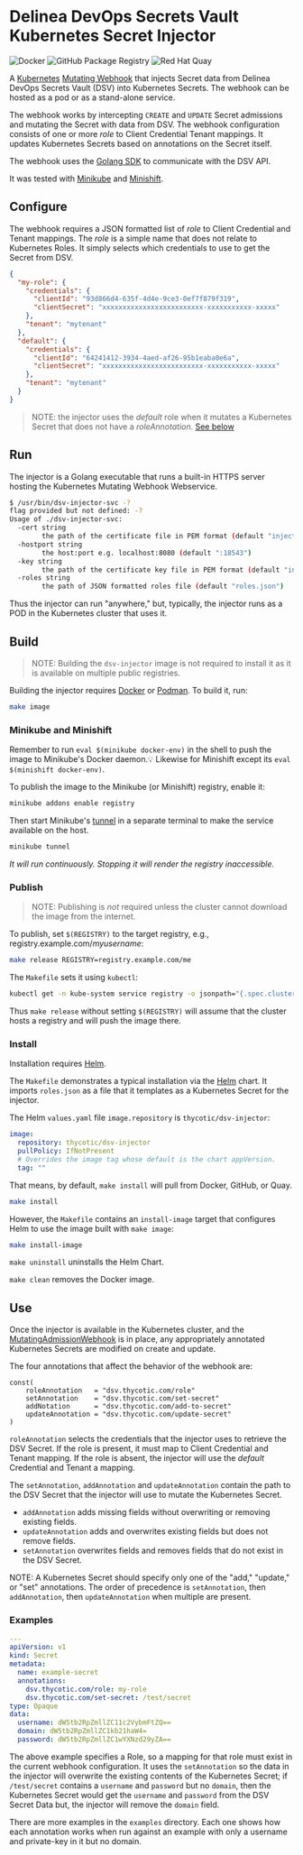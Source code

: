 # Delinea DevOps Secrets Vault Kubernetes Secret Injector

![Docker](https://github.com/thycotic/dsv-k8s/workflows/Docker/badge.svg)
![GitHub Package Registry](https://github.com/thycotic/dsv-k8s/workflows/GitHub%20Package%20Registry/badge.svg)
![Red Hat Quay](https://github.com/thycotic/dsv-k8s/workflows/Red%20Hat%20Quay/badge.svg)

A [Kubernetes](https://kubernetes.io/)
[Mutating Webhook](https://kubernetes.io/docs/reference/access-authn-authz/extensible-admission-controllers/#admission-webhooks)
that injects Secret data from Delinea DevOps Secrets Vault (DSV) into Kubernetes
Secrets. The webhook can be hosted as a pod or as a stand-alone service.

The webhook works by intercepting `CREATE` and `UPDATE` Secret admissions and
mutating the Secret with data from DSV. The webhook configuration consists of
one or more _role_ to Client Credential Tenant mappings. It updates Kubernetes
Secrets based on annotations on the Secret itself.

The webhook uses the [Golang SDK](https://github.com/thycotic/dsv-sdk-go) to
communicate with the DSV API.

It was tested with [Minikube](https://minikube.sigs.k8s.io/) and
[Minishift](https://docs.okd.io/3.11/minishift/index.html).

## Configure

The webhook requires a JSON formatted list of _role_ to Client Credential and
Tenant mappings. The _role_ is a simple name that does not relate to Kubernetes
Roles. It simply selects which credentials to use to get the Secret from DSV.

```json
{
  "my-role": {
    "credentials": {
      "clientId": "93d866d4-635f-4d4e-9ce3-0ef7f879f319",
      "clientSecret": "xxxxxxxxxxxxxxxxxxxxxxxxx-xxxxxxxxxxx-xxxxx"
    },
    "tenant": "mytenant"
  },
  "default": {
    "credentials": {
      "clientId": "64241412-3934-4aed-af26-95b1eaba0e6a",
      "clientSecret": "xxxxxxxxxxxxxxxxxxxxxxxxx-xxxxxxxxxxx-xxxxx"
    },
    "tenant": "mytenant"
  }
}
```

> NOTE: the injector uses the _default_ role when it mutates a Kubernetes Secret
> that does not have a _roleAnnotation_. [See below](#use)

## Run

The injector is a Golang executable that runs a built-in HTTPS server hosting
the Kubernetes Mutating Webhook Webservice.

```bash
$ /usr/bin/dsv-injector-svc -?
flag provided but not defined: -?
Usage of ./dsv-injector-svc:
  -cert string
        the path of the certificate file in PEM format (default "injector.pem")
  -hostport string
        the host:port e.g. localhost:8080 (default ":18543")
  -key string
        the path of the certificate key file in PEM format (default "injector.key")
  -roles string
        the path of JSON formatted roles file (default "roles.json")
```

Thus the injector can run "anywhere," but, typically, the injector runs as a POD
in the Kubernetes cluster that uses it.

## Build

> NOTE: Building the `dsv-injector` image is not required to install it as it is
> available on multiple public registries.

Building the injector requires [Docker](https://www.docker.com/) or
[Podman](https://podman.io/). To build it, run:

```sh
make image
```

### Minikube and Minishift

Remember to run `eval $(minikube docker-env)` in the shell to push the image to
Minikube's Docker daemon.💡 Likewise for Minishift except its
`eval $(minishift docker-env)`.

To publish the image to the Minikube (or Minishift) registry, enable it:

```sh
minikube addons enable registry
```

Then start Minikube's [tunnel](https://minikube.sigs.k8s.io/docs/commands/tunnel/) in a separate terminal to make the service available on the host.

```sh
minikube tunnel
```

_It will run continuously. Stopping it will render the registry inaccessible._

### Publish

> NOTE: Publishing is _not_ required unless the cluster cannot download the image from the internet.

To publish, set `$(REGISTRY)` to the target registry, e.g., registry.example.com/_myusername_:

```sh
make release REGISTRY=registry.example.com/me
```

The `Makefile` sets it using `kubectl`:

```sh
kubectl get -n kube-system service registry -o jsonpath="{.spec.clusterIP}{':'}{.spec.ports[0].port}"
```

Thus `make release` without setting `$(REGISTRY)` will assume that the cluster hosts a registry and will push the image there.

### Install

Installation requires [Helm](https://helm.sh).

The `Makefile` demonstrates a typical installation via the
[Helm](https://helm.sh/) chart. It imports `roles.json` as a file that it
templates as a Kubernetes Secret for the injector.

The Helm `values.yaml` file `image.repository` is `thycotic/dsv-injector`:

```yaml
image:
  repository: thycotic/dsv-injector
  pullPolicy: IfNotPresent
  # Overrides the image tag whose default is the chart appVersion.
  tag: ""
```

That means, by default, `make install` will pull from Docker, GitHub, or Quay.

```sh
make install
```

However, the `Makefile` contains an `install-image` target that configures Helm
to use the image built with `make image`:

```sh
make install-image
```

`make uninstall` uninstalls the Helm Chart.

`make clean` removes the Docker image.

## Use

Once the injector is available in the Kubernetes cluster, and the
[MutatingAdmissionWebhook](https://kubernetes.io/docs/reference/access-authn-authz/admission-controllers/#mutatingadmissionwebhook)
is in place, any appropriately annotated Kubernetes Secrets are modified on
create and update.

The four annotations that affect the behavior of the webhook are:

```golang
const(
    roleAnnotation   = "dsv.thycotic.com/role"
    setAnnotation    = "dsv.thycotic.com/set-secret"
    addNotation      = "dsv.thycotic.com/add-to-secret"
    updateAnnotation = "dsv.thycotic.com/update-secret"
)
```

`roleAnnotation` selects the credentials that the injector uses to retrieve the
DSV Secret. If the role is present, it must map to Client Credential and Tenant
mapping. If the role is absent, the injector will use the _default_ Credential
and Tenant a mapping.

The `setAnnotation`, `addAnnotation` and `updateAnnotation` contain the path to
the DSV Secret that the injector will use to mutate the Kubernetes Secret.

- `addAnnotation` adds missing fields without overwriting or removing existing
  fields.
- `updateAnnotation` adds and overwrites existing fields but does not remove
  fields.
- `setAnnotation` overwrites fields and removes fields that do not exist in the
  DSV Secret.

NOTE: A Kubernetes Secret should specify only one of the "add," "update," or
"set" annotations. The order of precedence is `setAnnotation`, then
`addAnnotation`, then `updateAnnotation` when multiple are present.

### Examples

```yaml
---
apiVersion: v1
kind: Secret
metadata:
  name: example-secret
  annotations:
    dsv.thycotic.com/role: my-role
    dsv.thycotic.com/set-secret: /test/secret
type: Opaque
data:
  username: dW5tb2RpZmllZC11c2VybmFtZQ==
  domain: dW5tb2RpZmllZC1kb21haW4=
  password: dW5tb2RpZmllZC1wYXNzd29yZA==
```

The above example specifies a Role, so a mapping for that role must exist in the
current webhook configuration. It uses the `setAnnotation` so the data in the
injector will overwrite the existing contents of the Kubernetes Secret; if
`/test/secret` contains a `username` and `password` but no `domain`, then the
Kubernetes Secret would get the `username` and `password` from the DSV Secret
Data but, the injector will remove the `domain` field.

There are more examples in the `examples` directory. Each one shows how each
annotation works when run against an example with only a username and
private-key in it but no domain.
